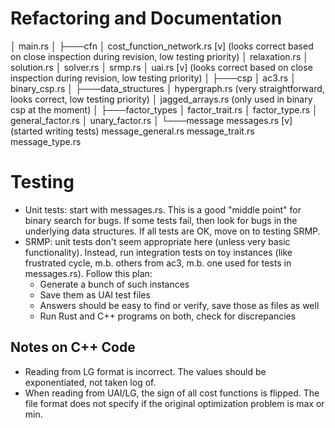 # Refactoring and Documentation

│   main.rs
│
├───cfn
│       cost_function_network.rs [v] (looks correct based on close inspection during revision, low testing priority)
│       relaxation.rs
│       solution.rs
│       solver.rs
│       srmp.rs
│       uai.rs [v] (looks correct based on close inspection during revision, low testing priority)
│
├───csp
│       ac3.rs
│       binary_csp.rs
│
├───data_structures
│       hypergraph.rs (very straightforward, looks correct, low testing priority)
│       jagged_arrays.rs (only used in binary csp at the moment)
│
├───factor_types
│       factor_trait.rs
│       factor_type.rs
│       general_factor.rs
│       unary_factor.rs
│
└───message
        messages.rs [v] (started writing tests)
        message_general.rs
        message_trait.rs
        message_type.rs

# Testing

- Unit tests: start with messages.rs.
    This is a good "middle point" for binary search for bugs.
    If some tests fail, then look for bugs in the underlying data structures.
    If all tests are OK, move on to testing SRMP.
- SRMP: unit tests don't seem appropriate here (unless very basic functionality).
    Instead, run integration tests on toy instances (like frustrated cycle, m.b. others from ac3, m.b. one used for tests in messages.rs).
    Follow this plan:
    - Generate a bunch of such instances
    - Save them as UAI test files
    - Answers should be easy to find or verify, save those as files as well
    - Run Rust and C++ programs on both, check for discrepancies

## Notes on C++ Code

- Reading from LG format is incorrect. The values should be exponentiated, not taken log of.
- When reading from UAI/LG, the sign of all cost functions is flipped. The file format does not specify if the original optimization problem is max or min.

